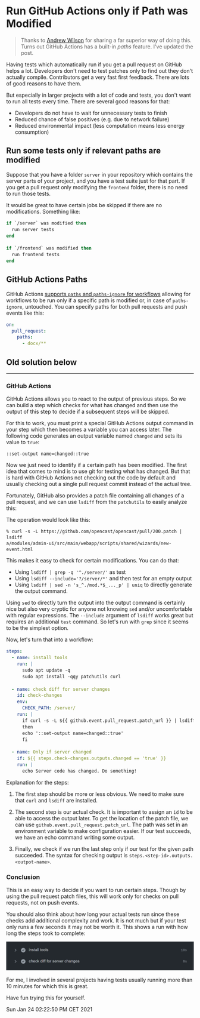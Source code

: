 Run GitHub Actions only if Path was Modified
============================================

> Thanks to [Andrew Wilson](https://twitter.com/android_wiltron) for sharing a far superior way of doing this.
> Turns out GitHub Actions has a built-in _paths_ feature.
> I've updated the post.

Having tests which automatically run if you get a pull request on GitHub helps a lot.
Developers don't need to test patches only to find out they don't actually compile.
Contributors get a very fast first feedback.
There are lots of good reasons to have them.

But especially in larger projects with a lot of code and tests, you don't want to run all tests every time.
There are several good reasons for that:

- Developers do not have to wait for unnecessary tests to finish
- Reduced chance of false positives (e.g. due to network failure)
- Reduced environmental impact (less computation means less energy consumption)


Run some tests only if relevant paths are modified
--------------------------------------------------

Suppose that you have a folder `server` in your repository which contains the server parts of your project,
and you have a test suite just for that part.
If you get a pull request only modifying the `frontend` folder, there is no need to run those tests.

It would be great to have certain jobs be skipped if there are no modifications.
Something like:

```pascal
if `/server` was modified then
  run server tests
end

if `/frontend` was modified then
  run frontend tests
end
```


GitHub Actions Paths
--------------------

GitHub Actions [supports `paths` and `paths-ignore` for workflows](https://docs.github.com/en/actions/reference/workflow-syntax-for-github-actions#onpushpull_requestpaths)
allowing for workflows to be run only if a specific path is modified or, in case of `paths-ignore`, untouched.
You can specify paths for both pull requests and push events like this:

```yml
on:
  pull_request:
    paths:
      - docx/**
```


## Old solution below

---



### GitHub Actions

GitHub Actions allows you to react to the output of previous steps.
So we can build a step which checks for what has changed
and then use the output of this step to decide if a subsequent steps will be skipped.

For this to work, you must print a special GitHub Actions output command in your step which then becomes a variable you can access later.
The following code generates an output variable named `changed` and sets its value to `true`:

```
::set-output name=changed::true
```

Now we just need to identify if a certain path has been modified.
The first idea that comes to mind is to use git for testing what has changed.
But that is hard with GitHub Actions not checking out the code by default and usually checking out a single pull request commit instead of the actual tree.

Fortunately, GitHub also provides a patch file containing all changes of a pull request,
and we can use `lsdiff` from the `patchutils` to easily analyze this:

The operation would look like this:

```
% curl -s -L https://github.com/opencast/opencast/pull/200.patch | lsdiff
a/modules/admin-ui/src/main/webapp/scripts/shared/wizards/new-event.html
```

This makes it easy to check for certain modifications.
You can do that:

- Using `lsdiff | grep -q '^./server/'` as test
- Using `lsdiff --include='?/server/*'` and then test for an empty output
- Using `lsdiff | sed -n 's_^./mod.*$_..._p' | uniq` to directly generate the output command.

Using `sed` to directly turn the output into the output command is certainly nice but also very cryptic for anyone not knowing `sed` and/or uncomfortable with regular expressions.
The `--include` argument of `lsdiff` works great but requires an additional `test` command.
So let's run with `grep` since it seems to be the simplest option.

Now, let's turn that into a workflow:

```yml
steps:
  - name: install tools
    run: |
      sudo apt update -q
      sudo apt install -qqy patchutils curl

  - name: check diff for server changes
    id: check-changes
    env:
      CHECK_PATH: /server/
    run: |
      if curl -s -L ${{ github.event.pull_request.patch_url }} | lsdiff | grep -q "^.${CHECK_PATH}"
      then
      echo '::set-output name=changed::true'
      fi

  - name: Only if server changed
    if: ${{ steps.check-changes.outputs.changed == 'true' }}
    run: |
      echo Server code has changed. Do something!
```

Explanation for the steps:

1. The first step should be more or less obvious.
   We need to make sure that `curl` and `lsdiff` are installed.

2. The second step is our actual check.
   It is important to assign an `id` to be able to access the output later.
	To get the location of the patch file, we can use `github.event.pull_request.patch_url`.
	The path was set in an environment variable to make configuration easier.
	If our test succeeds, we have an echo command writing some output.

3. Finally, we check if we run the last step only if our test for the given path succeeded.
   The syntax for checking output is `steps.<step-id>.outputs.<outpot-name>`.


### Conclusion

This is an easy way to decide if you want to run certain steps.
Though by using the pull request patch files, this will work only for checks on pull requests, not on push events.

You should also think about how long your actual tests run since these checks add additional complexity and work.
It is not much but if your test only runs a few seconds it may not be worth it.
This shows a run with how long the steps took to complete:

![GitHub Actions run](test-duration.png)

For me, I involved in several projects having tests usually running more than 10 minutes for which this is great.

Have fun trying this for yourself.


<time>Sun Jan 24 02:22:50 PM CET 2021</time>
